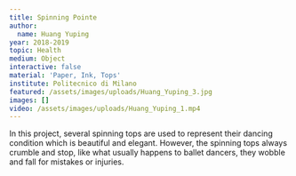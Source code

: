 ```yaml
---
title: Spinning Pointe
author:
  name: Huang Yuping
year: 2018-2019
topic: Health
medium: Object
interactive: false
material: 'Paper, Ink, Tops'
institute: Politecnico di Milano
featured: /assets/images/uploads/Huang_Yuping_3.jpg
images: []
video: /assets/images/uploads/Huang_Yuping_1.mp4
---
```

In this project, several spinning tops are used to represent their dancing condition which is beautiful and elegant. However, the spinning tops always crumble and stop, like what usually happens to ballet dancers, they wobble and fall for mistakes or injuries.
